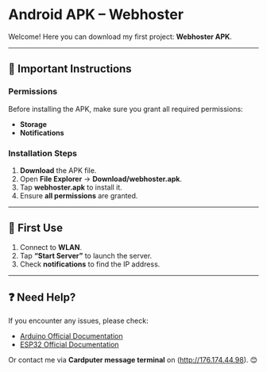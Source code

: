# Android APK – Webhoster

Welcome! Here you can download my first project: **Webhoster APK**.

---

## 📌 Important Instructions

### **Permissions**
Before installing the APK, make sure you grant all required permissions:
- **Storage**
- **Notifications**

### **Installation Steps**
1. **Download** the APK file.  
2. Open **File Explorer** → **Download/webhoster.apk**.  
3. Tap **webhoster.apk** to install it.  
4. Ensure **all permissions** are granted.

---

## 🚀 First Use

1. Connect to **WLAN**.  
2. Tap **“Start Server”** to launch the server.  
3. Check **notifications** to find the IP address.

---

## ❓ Need Help?

If you encounter any issues, please check:
- [Arduino Official Documentation](https://www.arduino.cc/en/Guide)  
- [ESP32 Official Documentation](https://docs.espressif.com/projects/esp-idf/en/latest/esp32/)  

Or contact me via **Cardputer message terminal** on (http://176.174.44.98). 😊
